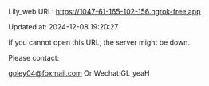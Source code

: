 Lily_web URL: https://1047-61-165-102-156.ngrok-free.app

Updated at: 2024-12-08 19:20:27

If you cannot open this URL, the server might be down.

Please contact: 

goley04@foxmail.com Or Wechat:GL_yeaH